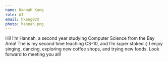 ```yaml
---
name: Hannah Kang
role: AI
email: hkang02@
photo: hannah.png
---
```

Hi! I’m Hannah, a second year studying Computer Science from the Bay Area! The is my second time teaching CS-10, and I’m super stoked :) I enjoy singing, dancing, exploring new coffee shops, and trying new foods. Look forward to meeting you all!
